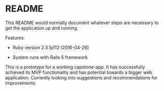 # README

This README would normally document whatever steps are necessary to get the
application up and running.

Features:

* Ruby version 2.3.1p112 (2016-04-26)

* System runs with Rails 5 framework

This is a prototype for a working capstone-app. It has successfully achieved its MVP functionality and has potential towards a bigger web application. Currently looking into suggestions and recommendations for improvements.
